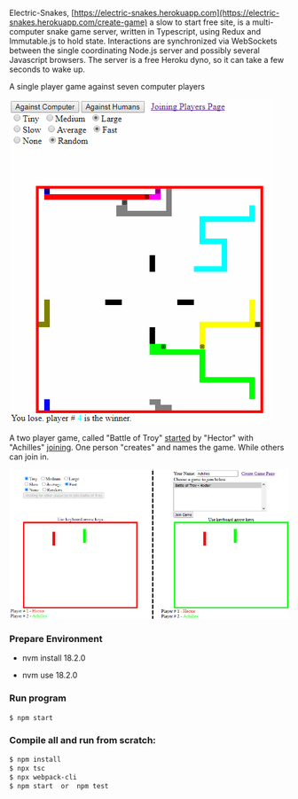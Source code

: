 Electric-Snakes, [https://electric-snakes.herokuapp.com](https://electric-snakes.herokuapp.com/create-game) a slow to start free site, is a multi-computer snake game server, written in Typescript, using Redux and Immutable.js to hold state.
Interactions are synchronized via WebSockets between the single coordinating Node.js server and possibly several Javascript browsers.
The server is a free Heroku dyno, so it can take a few seconds to wake up.

A single player game against seven computer players

![one person](images/electric-snakes.png)

A two player game, called "Battle of Troy" [started](https://electric-snakes.herokuapp.com/create-game) by "Hector" with "Achilles" [joining](https://electric-snakes.herokuapp.com/join-game).
One person "creates" and names the game. While others can join in.

![two people](images/two-browsers.png)

### Prepare Environment

- nvm install 18.2.0

- nvm use 18.2.0

### Run program

    $ npm start

### Compile all and run from scratch:

    $ npm install
    $ npx tsc
    $ npx webpack-cli
    $ npm start  or  npm test
